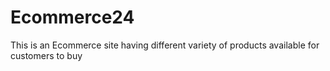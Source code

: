 # Ecommerce24
This is an Ecommerce site having different variety of products available for customers to buy
